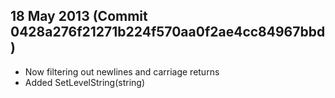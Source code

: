 
18 May 2013 (Commit 0428a276f21271b224f570aa0f2ae4cc84967bbd)
-----------

- Now filtering out newlines and carriage returns
- Added SetLevelString(string)



